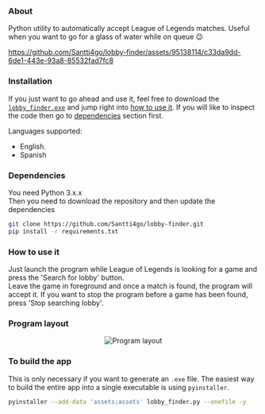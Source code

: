 ### About
Python utility to automatically accept League of Legends matches.
Useful when you want to go for a glass of water while on queue :wink:

https://github.com/Santti4go/lobby-finder/assets/95138114/c33da9dd-6de1-443e-93a8-85532fad7fc8

### Installation
If you just want to go ahead and use it, feel free to download the [`lobby_finder.exe`](dist/lobby_finder.exe) and jump right into [how to use it](#How-to-use-it). If you will like to inspect the code then go to [dependencies](#Dependencies) section first.

Languages supported:
* English.
* Spanish

### Dependencies
You need Python 3.x.x\
Then you need to download the repository and then update the dependencies
```bash
git clone https://github.com/Santti4go/lobby-finder.git
pip install -r requirements.txt
```

### How to use it
Just launch the program while League of Legends is looking for a game and press the 'Search for lobby' button. \
Leave the game in foreground and once a match is found, the program will accept it.
If you want to stop the program before a game has been found, press 'Stop searching lobby'.


### Program layout
<p align="center">
  <image src="doc/main_window.png" alt="Program layout"
  caption="Program layout">
</p>


### To build the app
This is only necessary if you want to generate an `.exe` file.
The easiest way to build the entire app into a single executable is using `pyinstaller`.

```bash
pyinstaller --add-data 'assets;assets' lobby_finder.py --onefile -y
```
